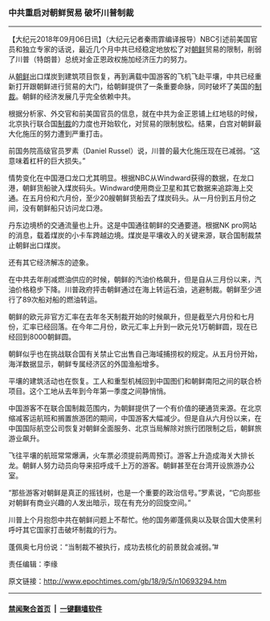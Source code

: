 ### 中共重启对朝鲜贸易 破坏川普制裁
------------------------

<p>【大纪元2018年09月06日讯】（大纪元记者秦雨霏编译报导）NBC引述前美国官员和独立专家的话说，最近几个月中共已经稳定地放松了对<a href="http://www.epochtimes.com/gb/tag/%E6%9C%9D%E9%B2%9C.html">朝鲜</a>贸易的限制，削弱了川普（特朗普）总统对金正恩政权施加经济压力的努力。</p>
<p>从<a href="http://www.epochtimes.com/gb/tag/%E6%9C%9D%E9%B2%9C.html">朝鲜</a>出口煤炭到建筑项目恢复，再到满载中国游客的飞机飞赴平壤，中共已经重新打开跟朝鲜进行贸易的大门，给朝鲜提供了一条重要命脉，同时破坏了美国的<a href="http://www.epochtimes.com/gb/tag/%E5%88%B6%E8%A3%81.html">制裁</a>。朝鲜的经济发展几乎完全依赖中共。</p>
<p>根据分析家、外交官和前美国官员的信息，就在中共为金正恩铺上红地毯的时候，北京执行联合国<a href="http://www.epochtimes.com/gb/tag/%E5%88%B6%E8%A3%81.html">制裁</a>的力度也开始软化，对贸易的限制放松。结果，白宫对朝鲜最大化施压的努力遭到严重打击。</p>
<p>前国务院高级官员罗素（Daniel Russel）说，川普的最大化施压现在已减弱。“这意味着杠杆的巨大损失。”</p>
<p>情势变化在中国港口龙口尤其明显。根据NBC从Windward获得的数据，在龙口港，朝鲜货船驶入煤炭码头。Windward使用商业卫星和其它数据来追踪海上交通。在五月份和六月份，至少20艘朝鲜货船去了煤炭码头。从一月份到五月份之间，没有朝鲜船只访问龙口港。</p>
<p>丹东边境桥的交通流量也上升。这是中国通往朝鲜的交通要道。根据NK pro网站的消息，载着煤炭的小卡车跨越边境。煤炭是平壤收入的关键来源，联合国制裁禁止朝鲜出口煤炭。</p>
<p>还有其它经济解冻的迹象。</p>
<p>在中共去年削减燃油供应的时候，朝鲜的汽油价格飙升，但是自从三月份以来，汽油价格稳步下降。川普政府抨击朝鲜通过在海上转运石油，逃避制裁。朝鲜至少进行了89次船对船的燃油转运。</p>
<p>朝鲜的欧元非官方汇率在去年冬天制裁开始的时候飙升，但是截至六月份和七月份，汇率已经回落。在今年二月份，欧元汇率上升到一欧元兑1万朝鲜圆，现在已经回到8000朝鲜圆。</p>
<p>朝鲜似乎也在挑战联合国有关禁止它出售自己海域捕捞权的规定。从五月份开始，海洋数据显示，朝鲜专属经济区的外国渔船增多。</p>
<p>平壤的建筑活动也在恢复。工人和重型机械回到中国图们和朝鲜南阳之间的联合桥项目。这个工地从去年到今年第一季度之间静悄悄。</p>
<p>中国游客不在联合国制裁范围内，为朝鲜提供了一个有价值的硬通货来源。在北京缩减客运航班和搁置旅游团的期间，中国游客大幅减少。但是自从六月份以来，在中国国际航空公司恢复对朝鲜全面服务、北京当局解除对旅行团限制之后，朝鲜旅游业飙升。</p>
<p>飞往平壤的航班常常爆满，火车票必须提前两周预订。游客上升造成海关大排长龙。朝鲜人努力动员向导来招呼成千上万的游客。朝鲜甚至在台湾开设旅游办公室。</p>
<p>“那些游客对朝鲜是真正的摇钱树，也是一个重要的政治信号。”罗素说，“它向那些对朝鲜有商业兴趣的人发出暗示，现在有充分的回旋空间。”</p>
<p>川普上个月抱怨中共在朝鲜问题上不帮忙。他的国务卿蓬佩奥以及联合国大使黑利呼吁其它国家打击破坏制裁的行为。</p>
<p>蓬佩奥七月份说：“当制裁不被执行，成功去核化的前景就会减弱。”#</p>
<p>责任编辑：李缘</p>

原文链接：http://www.epochtimes.com/gb/18/9/5/n10693294.htm


------------------------
#### [禁闻聚合首页](https://github.com/gfw-breaker/banned-news/blob/master/README.md) &nbsp;|&nbsp;  [一键翻墙软件](https://github.com/gfw-breaker/nogfw/blob/master/README.md)